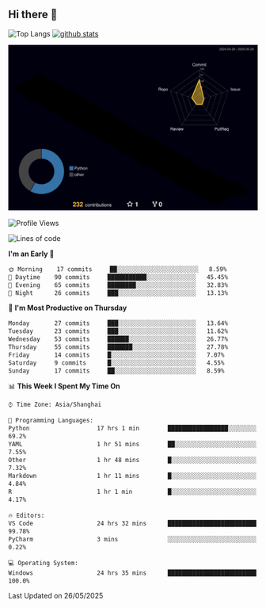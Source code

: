 ## Hi there 👋
<p align="left"> 
  <img alt="Top Langs" height="150px" src="https://github-readme-stats.vercel.app/api/top-langs/?username=Sierraki&layout=compact&show_icons=true&theme=onedark" />
  <a href="https://github.com/Sierraki/LC_Solve">
   <img alt="github stats"height="150px"  src="https://github-readme-stats.vercel.app/api/pin/?username=Sierraki&repo=LC_Solve&theme=onedark&show_icons=true" />
  </a>

![](./profile-3d-contrib/profile-night-rainbow.svg)

<!--START_SECTION:waka-->
![Profile Views](http://img.shields.io/badge/Profile%20Views-1-blue)

![Lines of code](https://img.shields.io/badge/From%20Hello%20World%20I%27ve%20Written-1794%20lines%20of%20code-blue)

**I'm an Early 🐤** 

```text
🌞 Morning    17 commits     ██░░░░░░░░░░░░░░░░░░░░░░░   8.59% 
🌆 Daytime    90 commits     ███████████░░░░░░░░░░░░░░   45.45% 
🌃 Evening    65 commits     ████████░░░░░░░░░░░░░░░░░   32.83% 
🌙 Night      26 commits     ███░░░░░░░░░░░░░░░░░░░░░░   13.13%

```
📅 **I'm Most Productive on Thursday** 

```text
Monday       27 commits     ███░░░░░░░░░░░░░░░░░░░░░░   13.64% 
Tuesday      23 commits     ███░░░░░░░░░░░░░░░░░░░░░░   11.62% 
Wednesday    53 commits     ██████░░░░░░░░░░░░░░░░░░░   26.77% 
Thursday     55 commits     ███████░░░░░░░░░░░░░░░░░░   27.78% 
Friday       14 commits     █░░░░░░░░░░░░░░░░░░░░░░░░   7.07% 
Saturday     9 commits      █░░░░░░░░░░░░░░░░░░░░░░░░   4.55% 
Sunday       17 commits     ██░░░░░░░░░░░░░░░░░░░░░░░   8.59%

```


📊 **This Week I Spent My Time On** 

```text
⌚︎ Time Zone: Asia/Shanghai

💬 Programming Languages: 
Python                   17 hrs 1 min        █████████████████░░░░░░░░   69.2% 
YAML                     1 hr 51 mins        ██░░░░░░░░░░░░░░░░░░░░░░░   7.55% 
Other                    1 hr 48 mins        █░░░░░░░░░░░░░░░░░░░░░░░░   7.32% 
Markdown                 1 hr 11 mins        █░░░░░░░░░░░░░░░░░░░░░░░░   4.84% 
R                        1 hr 1 min          █░░░░░░░░░░░░░░░░░░░░░░░░   4.17%

🔥 Editors: 
VS Code                  24 hrs 32 mins      █████████████████████████   99.78% 
PyCharm                  3 mins              ░░░░░░░░░░░░░░░░░░░░░░░░░   0.22%

💻 Operating System: 
Windows                  24 hrs 35 mins      █████████████████████████   100.0%

```


 Last Updated on 26/05/2025
<!--END_SECTION:waka-->
